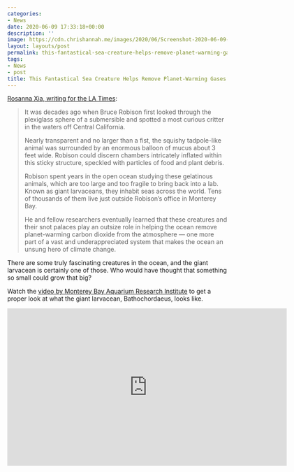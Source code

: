 ```yaml
---
categories:
- News
date: 2020-06-09 17:33:18+00:00
description: ''
image: https://cdn.chrishannah.me/images/2020/06/Screenshot-2020-06-09-at-17.31.26-1.png
layout: layouts/post
permalink: this-fantastical-sea-creature-helps-remove-planet-warming-gases-from-the-atmosphere/
tags:
- News
- post
title: This Fantastical Sea Creature Helps Remove Planet-Warming Gases From the Atmosphere
---
```


<p><a href="https://www.latimes.com/california/story/2020-06-07/deep-sea-mucus-larvacean">Rosanna Xia, writing for the LA Times</a>:</p>
<blockquote>
<p>It was decades ago when Bruce Robison first looked through the plexiglass sphere of a submersible and spotted a most curious critter in the waters off Central California.</p>
<p>Nearly transparent and no larger than a fist, the squishy tadpole-like animal was surrounded by an enormous balloon of mucus about 3 feet wide. Robison could discern chambers intricately inflated within this sticky structure, speckled with particles of food and plant debris.</p>
<p>Robison spent years in the open ocean studying these gelatinous animals, which are too large and too fragile to bring back into a lab. Known as giant larvaceans, they inhabit seas across the world. Tens of thousands of them live just outside Robison’s office in Monterey Bay.</p>
<p>He and fellow researchers eventually learned that these creatures and their snot palaces play an outsize role in helping the ocean remove planet-warming carbon dioxide from the atmosphere — one more part of a vast and underappreciated system that makes the ocean an unsung hero of climate change.</p>
</blockquote>
<p>There are some truly fascinating creatures in the ocean, and the giant larvacean is certainly one of those. Who would have thought that something so small could grow that big?</p>
<p>Watch the <a href="https://www.youtube.com/watch?v=L1wFb_ShW7k">video by Monterey Bay Aquarium Research Institute</a> to get a proper look at what the giant larvacean, Bathochordaeus, looks like.</p>
<span class="embed-youtube" style="text-align:center; display: block;"><iframe class='youtube-player' width='640' height='360' src='https://www.youtube-nocookie.com/embed/L1wFb_ShW7k?version=3&#038;rel=1&#038;fs=1&#038;autohide=2&#038;showsearch=0&#038;showinfo=1&#038;iv_load_policy=1&#038;wmode=transparent' allowfullscreen='true' style='border:0;'></iframe></span>